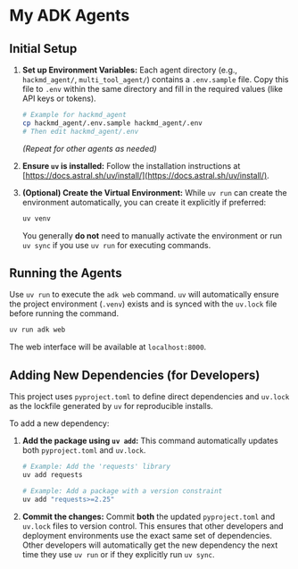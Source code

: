 # My ADK Agents

## Initial Setup

1.  **Set up Environment Variables:**
    Each agent directory (e.g., `hackmd_agent/`, `multi_tool_agent/`) contains a `.env.sample` file. Copy this file to `.env` within the same directory and fill in the required values (like API keys or tokens).
    ```bash
    # Example for hackmd_agent
    cp hackmd_agent/.env.sample hackmd_agent/.env
    # Then edit hackmd_agent/.env
    ```
    *(Repeat for other agents as needed)*

2.  **Ensure `uv` is installed:**
    Follow the installation instructions at [https://docs.astral.sh/uv/install/](https://docs.astral.sh/uv/install/).

3.  **(Optional) Create the Virtual Environment:**
    While `uv run` can create the environment automatically, you can create it explicitly if preferred:
    ```bash
    uv venv
    ```
    You generally **do not** need to manually activate the environment or run `uv sync` if you use `uv run` for executing commands.

## Running the Agents

Use `uv run` to execute the `adk web` command. `uv` will automatically ensure the project environment (`.venv`) exists and is synced with the `uv.lock` file before running the command.

```bash
uv run adk web
```
The web interface will be available at `localhost:8000`.

## Adding New Dependencies (for Developers)

This project uses `pyproject.toml` to define direct dependencies and `uv.lock` as the lockfile generated by `uv` for reproducible installs.

To add a new dependency:

1.  **Add the package using `uv add`:**
    This command automatically updates both `pyproject.toml` and `uv.lock`.
    ```bash
    # Example: Add the 'requests' library
    uv add requests

    # Example: Add a package with a version constraint
    uv add "requests>=2.25"
    ```

2.  **Commit the changes:**
    Commit **both** the updated `pyproject.toml` and `uv.lock` files to version control. This ensures that other developers and deployment environments use the exact same set of dependencies. Other developers will automatically get the new dependency the next time they use `uv run` or if they explicitly run `uv sync`.
